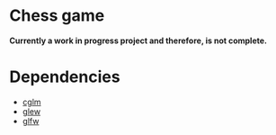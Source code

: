 # Chess game
**Currently a work in progress project and therefore, is not complete.**

# Dependencies
* [cglm](https://github.com/recp/cglm)
* [glew](https://github.com/nigels-com/glew)
* [glfw](https://github.com/glfw/glfw)